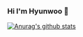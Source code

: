 ### Hi I'm Hyunwoo 👋
[![Anurag's github stats](https://github-readme-stats.vercel.app/api?username=Hyunwoo)](https://github.com/anuraghazra/github-readme-stats)
